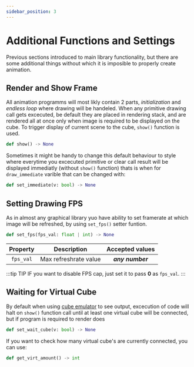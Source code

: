 ```yaml
---
sidebar_position: 3
---
```


# Additional Functions and Settings

Previous sections introduced to main library functionality, but there are some additional things without which it is imposible to properly create animation.

## Render and Show Frame

All animation programms will most likly contain 2 parts, _initialization_ and _endless loop_ where drawing will be handeled. When any primitive drawing call gets excecuted, be default they are placed in rendering stack, and are rendered all at once only when image is required to be displayed on the cube. To trigger display of current scene to the cube, `show()` function is used.

```python
def show() -> None
```

Sometimes it might be handy to change this default behaviour to style where everytime you excecuted primitive or clear call result will be displayed immediatly (without `show()` function) thats is when for `draw_immediate` varible that can be changed with:

```python
def set_immediate(v: bool) -> None
```

## Setting Drawing FPS

As in almost any graphical library yuo have ability to set framerate at which image will be refreshed, by using `set_fps()` setter funtion.

```python
def set_fps(fps_val: float | int) -> None
```

| Property  |      Description      | Accepted values  |
| :-------: | :-------------------: | :--------------: |
| `fps_val` | Max refreshrate value | _**any number**_ |

:::tip TIP
IF you want to disable FPS cap, just set it to pass **0** as `fps_val`.
:::

## Waiting for Virtual Cube

By default when using [cube emulator](https://cube.trycubic.com/) to see output, excecution of code will halt on `show()` function call until at least one virtual cube will be connected, but if program is required to render does

```python
def set_wait_cube(v: bool) -> None
```

If you want to check how many virtual cube's are currently connected, you can use:

```python
def get_virt_amount() -> int
```
